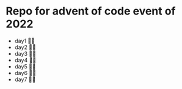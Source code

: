 # Repo for advent of code event of 2022

 - day1 🌟🌟
 - day2 🌟🌟
 - day3 🌟🌟
 - day4 🌟🌟
 - day5 🌟🌟
 - day6 🌟🌟
 - day7 🌟🌟
